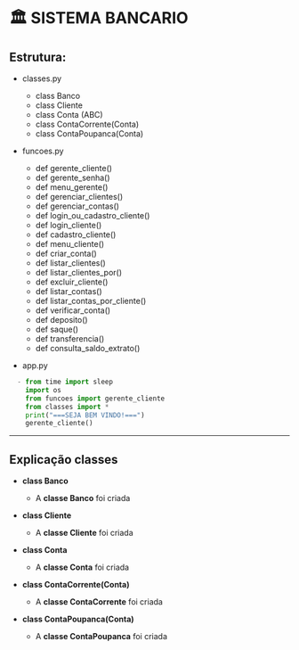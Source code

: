 # 🏛️ SISTEMA BANCARIO

## Estrutura:
- classes.py
    - class Banco
    - class Cliente
    - class Conta (ABC)
    - class ContaCorrente(Conta)
    - class ContaPoupanca(Conta)
    
- funcoes.py
    - def gerente_cliente()
    - def gerente_senha()
    - def menu_gerente()
    - def gerenciar_clientes()
    - def gerenciar_contas()
    - def login_ou_cadastro_cliente()
    - def login_cliente()
    - def cadastro_cliente()
    - def menu_cliente()
    - def criar_conta()
    - def listar_clientes()
    - def listar_clientes_por()
    - def excluir_cliente()
    - def listar_contas()
    - def listar_contas_por_cliente()
    - def verificar_conta()
    - def deposito()
    - def saque()
    - def transferencia()
    - def consulta_saldo_extrato()
 
- app.py
```python
  - from time import sleep
    import os
    from funcoes import gerente_cliente
    from classes import *
    print("===SEJA BEM VINDO!===")
    gerente_cliente()
```

---
## Explicação classes
- **class Banco**
    - A **classe Banco** foi criada

- **class Cliente**
    - A **classe Cliente** foi criada

- **class Conta**
    - A **classe Conta** foi criada

- **class ContaCorrente(Conta)**
    - A **classe ContaCorrente** foi criada

- **class ContaPoupanca(Conta)**
    - A **classe ContaPoupanca** foi criada



